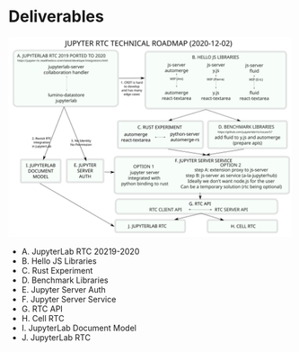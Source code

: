 # Deliverables 

![](./images/jupyter-rtc-roadmap.svg)

- A. JupyterLab RTC 20219-2020
- B. Hello JS Libraries
- C. Rust Experiment
- D. Benchmark Libraries
- E. Jupyter Server Auth
- F. Jupyter Server Service
- G. RTC API
- H. Cell RTC
- I. JupyterLab Document Model
- J. JupyterLab RTC

<!--
```{eval-rst}
.. mermaid::

    gantt
    dateFormat  YYYY-MM-DD
    title Architecture Definition

    section Definition
    Define Use Cases                       :active,  d1, 2020-10-05, 15d
    Define Sequences Diagrams              :         d2, after d1, 15d
```
-->
